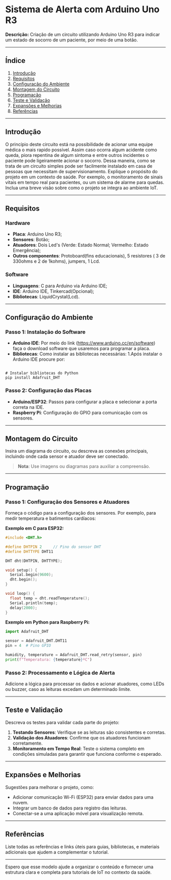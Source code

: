 # Sistema de Alerta com Arduino Uno R3

**Descrição:** Criação de um circuito utilizando Arduino Uno R3 para indicar um estado de socorro de um paciente, por meio de uma botão.

---

## Índice

1. [Introdução](#introdução)
2. [Requisitos](#requisitos)
3. [Configuração do Ambiente](#configuração-do-ambiente)
4. [Montagem do Circuito](#montagem-do-circuito)
5. [Programação](#programação)
6. [Teste e Validação](#teste-e-validação)
7. [Expansões e Melhorias](#expansões-e-melhorias)
8. [Referências](#referências)

---

## Introdução
O princípio deste circuito está na possibilidade de acionar uma equipe médica o mais rapido possível. Assim caso ocorra algum acidente como queda, piora repentina de algum sintoma e entre outros incidentes o paciente pode ligeiramente acionar o socorro. Dessa maneira, como se trata de um circuito simples pode ser facilmente instalado em casa de pessoas que necessitam de supervisionamento.
Explique o propósito do projeto em um contexto de saúde. Por exemplo, o monitoramento de sinais vitais em tempo real para pacientes, ou um sistema de alarme para quedas. Inclua uma breve visão sobre como o projeto se integra ao ambiente IoT.

---

## Requisitos

### Hardware

- **Placa**: Arduino Uno R3;
- **Sensores**: Botão;
- **Atuadores**: Dois Led's (Verde: Estado Normal; Vermelho: Estado Emergência);
- **Outros componentes**: Protoboard(fins educacionais), 5 resistores ( 3 de 330ohms e 2 de 1kohms), jumpers, 1 Lcd.

### Software

- **Linguagens**: C para Arduino via Arduino IDE;
- **IDE**: Arduino IDE, Tinkercad(Opcional);
- **Bibliotecas**: LiquidCrystal(Lcd).

---

## Configuração do Ambiente

### Passo 1: Instalação do Software

- **Arduino IDE**: Por meio do link (https://www.arduino.cc/en/software) faça o download software que usaremos para programar a placa.
- **Bibliotecas**: Como instalar as bibliotecas necessárias:
  1.Após instalar o Arduino IDE procure por:
  <img>  
```bash!

# Instalar bibliotecas do Python
pip install Adafruit_DHT
```

### Passo 2: Configuração das Placas

- **Arduino/ESP32**: Passos para configurar a placa e selecionar a porta correta na IDE.
- **Raspberry Pi**: Configuração do GPIO para comunicação com os sensores.

---

## Montagem do Circuito

Insira um diagrama do circuito, ou descreva as conexões principais, incluindo onde cada sensor e atuador deve ser conectado. 

> **Nota**: Use imagens ou diagramas para auxiliar a compreensão.

---

## Programação

### Passo 1: Configuração dos Sensores e Atuadores

Forneça o código para a configuração dos sensores. Por exemplo, para medir temperatura e batimentos cardíacos:

**Exemplo em C para ESP32:**

```cpp
#include <DHT.h>

#define DHTPIN 2     // Pino do sensor DHT
#define DHTTYPE DHT11 

DHT dht(DHTPIN, DHTTYPE);

void setup() {
  Serial.begin(9600);
  dht.begin();
}

void loop() {
  float temp = dht.readTemperature();
  Serial.println(temp);
  delay(2000);
}
```

**Exemplo em Python para Raspberry Pi:**

```python
import Adafruit_DHT

sensor = Adafruit_DHT.DHT11
pin = 4  # Pino GPIO

humidity, temperature = Adafruit_DHT.read_retry(sensor, pin)
print(f"Temperatura: {temperature}ºC")
```

### Passo 2: Processamento e Lógica de Alerta

Adicione a lógica para processar os dados e acionar atuadores, como LEDs ou buzzer, caso as leituras excedam um determinado limite.

---

## Teste e Validação

Descreva os testes para validar cada parte do projeto:

1. **Testando Sensores**: Verifique se as leituras são consistentes e corretas.
2. **Validação dos Atuadores**: Confirme que os atuadores funcionam corretamente.
3. **Monitoramento em Tempo Real**: Teste o sistema completo em condições simuladas para garantir que funciona conforme o esperado.

---

## Expansões e Melhorias

Sugestões para melhorar o projeto, como:

- Adicionar comunicação Wi-Fi (ESP32) para enviar dados para uma nuvem.
- Integrar um banco de dados para registro das leituras.
- Conectar-se a uma aplicação móvel para visualização remota.

---

## Referências

Liste todas as referências e links úteis para guias, bibliotecas, e materiais adicionais que ajudem a complementar o tutorial.

---

Espero que esse modelo ajude a organizar o conteúdo e fornecer uma estrutura clara e completa para tutoriais de IoT no contexto da saúde.
